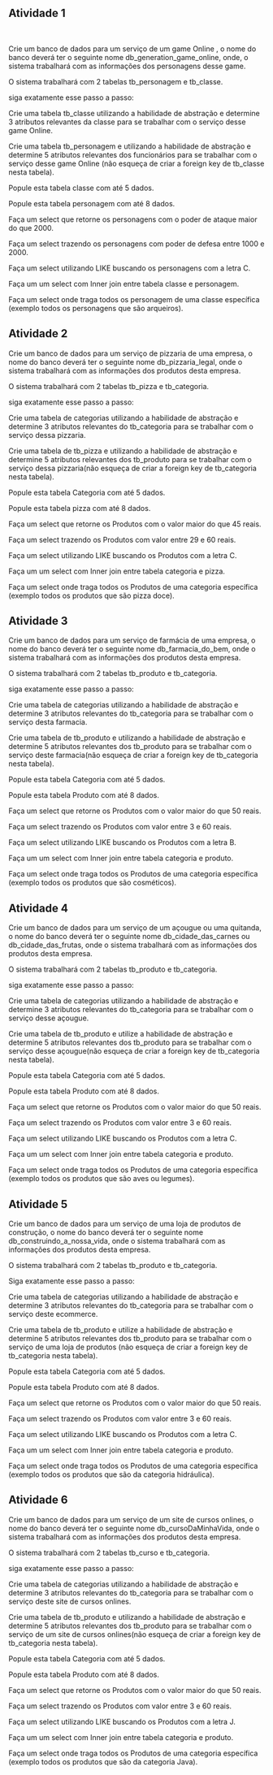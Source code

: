 ## Atividade 1
<br>
<https://github.com/luisfsm/Mysql_Generation/blob/master/Introducao-2/Exercicios/Exercicio_001.sql/>
<https://exemplo.com/>

Crie um banco de dados para um serviço de um game Online , o nome do banco deverá ter
o seguinte nome db_generation_game_online, onde, o sistema trabalhará com as
informações dos personagens desse game.

O sistema trabalhará com 2 tabelas tb_personagem e tb_classe.

siga exatamente esse passo a passo:

Crie uma tabela tb_classe utilizando a habilidade de abstração e determine 3 atributos
relevantes da classe para se trabalhar com o serviço desse game Online.

Crie uma tabela tb_personagem e utilizando a habilidade de abstração e determine 5
atributos relevantes dos funcionários para se trabalhar com o serviço desse game Online
(não esqueça de criar a foreign key de tb_classe nesta tabela).

Popule esta tabela classe com até 5 dados.

Popule esta tabela personagem com até 8 dados.

Faça um select que retorne os personagens com o poder de ataque maior do que 2000.

Faça um select trazendo os personagens com poder de defesa entre 1000 e 2000.

Faça um select utilizando LIKE buscando os personagens com a letra C.

Faça um um select com Inner join entre tabela classe e personagem.

Faça um select onde traga todos os personagem de uma classe específica (exemplo todos
os personagens que são arqueiros).



## Atividade 2

Crie um banco de dados para um serviço de pizzaria de uma empresa, o nome do banco
deverá ter o seguinte nome db_pizzaria_legal, onde o sistema trabalhará com as
informações dos produtos desta empresa.

O sistema trabalhará com 2 tabelas tb_pizza e tb_categoria.

siga exatamente esse passo a passo:

Crie uma tabela de categorias utilizando a habilidade de abstração e determine 3 atributos
relevantes do tb_categoria para se trabalhar com o serviço dessa pizzaria.

Crie uma tabela de tb_pizza e utilizando a habilidade de abstração e determine 5 atributos
relevantes dos tb_produto para se trabalhar com o serviço dessa pizzaria(não esqueça de
criar a foreign key de tb_categoria nesta tabela).

Popule esta tabela Categoria com até 5 dados.

Popule esta tabela pizza com até 8 dados.

Faça um select que retorne os Produtos com o valor maior do que 45 reais.

Faça um select trazendo os Produtos com valor entre 29 e 60 reais.

Faça um select utilizando LIKE buscando os Produtos com a letra C.

Faça um um select com Inner join entre tabela categoria e pizza.

Faça um select onde traga todos os Produtos de uma categoria específica (exemplo todos
os produtos que são pizza doce).


## Atividade 3

Crie um banco de dados para um serviço de farmácia de uma empresa, o nome do banco
deverá ter o seguinte nome db_farmacia_do_bem, onde o sistema trabalhará com as
informações dos produtos desta empresa.

O sistema trabalhará com 2 tabelas tb_produto e tb_categoria.

siga exatamente esse passo a passo:

Crie uma tabela de categorias utilizando a habilidade de abstração e determine 3 atributos
relevantes do tb_categoria para se trabalhar com o serviço desta farmacia.

Crie uma tabela de tb_produto e utilizando a habilidade de abstração e determine 5
atributos relevantes dos tb_produto para se trabalhar com o serviço deste farmacia(não
esqueça de criar a foreign key de tb_categoria nesta tabela).

Popule esta tabela Categoria com até 5 dados.

Popule esta tabela Produto com até 8 dados.

Faça um select que retorne os Produtos com o valor maior do que 50 reais.

Faça um select trazendo os Produtos com valor entre 3 e 60 reais.

Faça um select utilizando LIKE buscando os Produtos com a letra B.

Faça um um select com Inner join entre tabela categoria e produto.

Faça um select onde traga todos os Produtos de uma categoria específica (exemplo todos
os produtos que são cosméticos).


## Atividade 4

Crie um banco de dados para um serviço de um açougue ou uma quitanda, o nome do
banco deverá ter o seguinte nome db_cidade_das_carnes ou db_cidade_das_frutas, onde o
sistema trabalhará com as informações dos produtos desta empresa.

O sistema trabalhará com 2 tabelas tb_produto e tb_categoria.

siga exatamente esse passo a passo:

Crie uma tabela de categorias utilizando a habilidade de abstração e determine 3 atributos
relevantes do tb_categoria para se trabalhar com o serviço desse açougue.

Crie uma tabela de tb_produto e utilize a habilidade de abstração e determine 5 atributos
relevantes dos tb_produto para se trabalhar com o serviço desse açougue(não esqueça de
criar a foreign key de tb_categoria nesta tabela).

Popule esta tabela Categoria com até 5 dados.

Popule esta tabela Produto com até 8 dados.

Faça um select que retorne os Produtos com o valor maior do que 50 reais.

Faça um select trazendo os Produtos com valor entre 3 e 60 reais.

Faça um select utilizando LIKE buscando os Produtos com a letra C.

Faça um um select com Inner join entre tabela categoria e produto.

Faça um select onde traga todos os Produtos de uma categoria específica (exemplo todos
os produtos que são aves ou legumes).


## Atividade 5

Crie um banco de dados para um serviço de uma loja de produtos de construção, o nome
do banco deverá ter o seguinte nome db_construindo_a_nossa_vida, onde o sistema
trabalhará com as informações dos produtos desta empresa.

O sistema trabalhará com 2 tabelas tb_produto e tb_categoria.

Siga exatamente esse passo a passo:

Crie uma tabela de categorias utilizando a habilidade de abstração e determine 3 atributos
relevantes do tb_categoria para se trabalhar com o serviço deste ecommerce.

Crie uma tabela de tb_produto e utilize a habilidade de abstração e determine 5 atributos
relevantes dos tb_produto para se trabalhar com o serviço de uma loja de produtos (não
esqueça de criar a foreign key de tb_categoria nesta tabela).

Popule esta tabela Categoria com até 5 dados.

Popule esta tabela Produto com até 8 dados.

Faça um select que retorne os Produtos com o valor maior do que 50 reais.

Faça um select trazendo os Produtos com valor entre 3 e 60 reais.

Faça um select utilizando LIKE buscando os Produtos com a letra C.

Faça um um select com Inner join entre tabela categoria e produto.

Faça um select onde traga todos os Produtos de uma categoria específica (exemplo todos
os produtos que são da categoria hidráulica).


## Atividade 6

Crie um banco de dados para um serviço de um site de cursos onlines, o nome do banco
deverá ter o seguinte nome db_cursoDaMinhaVida, onde o sistema trabalhará com as
informações dos produtos desta empresa.

O sistema trabalhará com 2 tabelas tb_curso e tb_categoria.

siga exatamente esse passo a passo:

Crie uma tabela de categorias utilizando a habilidade de abstração e determine 3 atributos
relevantes do tb_categoria para se trabalhar com o serviço deste site de cursos onlines.

Crie uma tabela de tb_produto e utilizando a habilidade de abstração e determine 5
atributos relevantes dos tb_produto para se trabalhar com o serviço de um site de cursos
onlines(não esqueça de criar a foreign key de tb_categoria nesta tabela).

Popule esta tabela Categoria com até 5 dados.

Popule esta tabela Produto com até 8 dados.

Faça um select que retorne os Produtos com o valor maior do que 50 reais.

Faça um select trazendo os Produtos com valor entre 3 e 60 reais.

Faça um select utilizando LIKE buscando os Produtos com a letra J.

Faça um um select com Inner join entre tabela categoria e produto.

Faça um select onde traga todos os Produtos de uma categoria específica (exemplo todos
os produtos que são da categoria Java).
